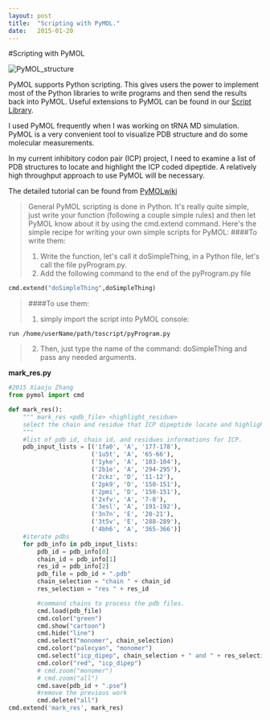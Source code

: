 ```yaml
---
layout: post
title:  "Scripting with PyMOL."
date:   2015-01-20
---
```



#Scripting with PyMOL

![PyMOL_structure][3]

PyMOL supports Python scripting. This gives users the power to implement 
most of the Python libraries to write programs and then send the results 
back into PyMOL. Useful extensions to PyMOL can be found in our 
[Script Library][1]. 

I used PyMOL frequently when I was working on tRNA MD simulation. 
PyMOL is a very convenient tool to visualize PDB structure and do some 
molecular measurements.

In my current inhibitory codon pair (ICP) project, I need to examine a list of PDB 
structures to locate and highlight the ICP coded dipeptide. A relatively 
high throughput approach to use PyMOL will be necessary.

The detailed tutorial can be found from [PyMOLwiki][2]

>General PyMOL scripting is done in Python. It's really quite simple, 
just write your function (following a couple simple rules) and then 
let PyMOL know about it by using the cmd.extend command. 
Here's the simple recipe for writing your own simple scripts for PyMOL: 
> ####To write them:
>    1. Write the function, let's call it doSimpleThing, in a Python file, 
>    let's call the file pyProgram.py.
>    2. Add the following command to the end of the pyProgram.py file 
```python
cmd.extend("doSimpleThing",doSimpleThing)
```

> ####To use them:
>    1.  simply import the script into PyMOL console:  
```
run /home/userName/path/toscript/pyProgram.py
```
>    2.  Then, just type the name of the command: doSimpleThing and pass any needed arguments.  


**mark_res.py**  
   
```python
#2015 Xiaoju Zhang
from pymol import cmd

def mark_res():
    """ mark_res <pdb_file> <highlight_residue>
    select the chain and residue that ICP dipeptide locate and highlight it.
    """
    #list of pdb id, chain id, and residues informations for ICP.
    pdb_input_lists = [('1fa0', 'A', '177-178'),
                       ('1u5t', 'A', '65-66'),
                       ('1yke', 'A', '103-104'),
                       ('2b1e', 'A', '294-295'),
                       ('2ckz', 'D', '11-12'),
                       ('2pk9', 'D', '150-151'),                         
                       ('2pmi', 'D', '150-151'),
                       ('2xfv', 'A', '7-8'),
                       ('3esl', 'A', '191-192'),
                       ('3n7n', 'E', '20-21'),
                       ('3t5v', 'E', '288-289'),
                       ('4bh6', 'A', '365-366')]
    #iterate pdbs                   
    for pdb_info in pdb_input_lists:
        pdb_id = pdb_info[0]
        chain_id = pdb_info[1]
        res_id = pdb_info[2]
        pdb_file = pdb_id + ".pdb"
        chain_selection = "chain " + chain_id
        res_selection = "res " + res_id

        #command chains to process the pdb files.
        cmd.load(pdb_file)
        cmd.color("green")
        cmd.show("cartoon")
        cmd.hide("line")
        cmd.select("monomer", chain_selection)
        cmd.color("palecyan", "monomer")
        cmd.select("icp_dipep", chain_selection + " and " + res_selection)
        cmd.color("red", "icp_dipep")
        # cmd.zoom("monomer")
        # cmd.zoom("all")
        cmd.save(pdb_id + ".pse")
        #remove the previous work
        cmd.delete("all")
cmd.extend('mark_res', mark_res)
```

[1]:http://www.pymolwiki.org/index.php/Category:Script_Library
[2]:http://www.pymolwiki.org/index.php/Simple_Scripting
[3]:https://dl.dropboxusercontent.com/u/3637996/github_pages/post_2015-01-20-PyMOL_scripting/pymol.png